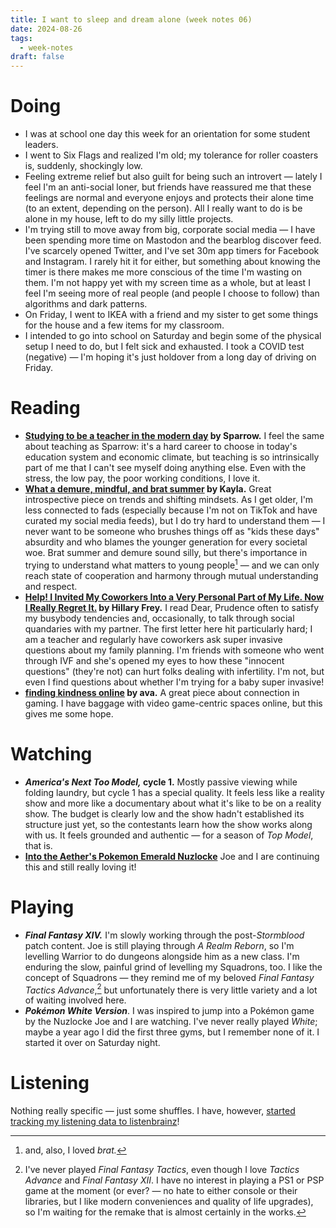 ```yaml
---
title: I want to sleep and dream alone (week notes 06)
date: 2024-08-26
tags:
  - week-notes
draft: false
---
```

# Doing
* I was at school one day this week for an orientation for some student leaders. 
* I went to Six Flags and realized I'm old; my tolerance for roller coasters is, suddenly, shockingly low.
* Feeling extreme relief but also guilt for being such an introvert — lately I feel I'm an anti-social loner, but friends have reassured me that these feelings are normal and everyone enjoys and protects their alone time (to an extent, depending on the person). All I really want to do is be alone in my house, left to do my silly little projects.
* I'm trying still to move away from big, corporate social media — I have been spending more time on Mastodon and the bearblog discover feed. I've scarcely opened Twitter, and I've set 30m app timers for Facebook and Instagram. I rarely hit it for either, but something about knowing the timer is there makes me more conscious of the time I'm wasting on them. I'm not happy yet with my screen time as a whole, but at least I feel I'm seeing more of real people (and people I choose to follow) than algorithms and dark patterns.
* On Friday, I went to IKEA with a friend and my sister to get some things for the house and a few items for my classroom.
* I intended to go into school on Saturday and begin some of the physical setup I need to do, but I felt sick and exhausted. I took a COVID test (negative) — I'm hoping it's just holdover from a long day of driving on Friday.
# Reading
* **[Studying to be a teacher in the modern day](https://a-demain.bearblog.dev/studying-to-be-a-teacher-in-the-modern-day/) by Sparrow.** I feel the same about teaching as Sparrow: it's a hard career to choose in today's education system and economic climate, but teaching is so intrinsically part of me that I can't see myself doing anything else. Even with the stress, the low pay, the poor working conditions, I love it.
* **[What a demure, mindful, and brat summer](https://marblethoughts.bearblog.dev/what-a-demure-mindful-and-brat-summer/) by Kayla.** Great introspective piece on trends and shifting mindsets. As I get older, I'm less connected to fads (especially because I'm not on TikTok and have curated my social media feeds), but I do try hard to understand them — I never want to be someone who brushes things off as "kids these days" absurdity and who blames the younger generation for every societal woe. Brat summer and demure sound silly, but there's importance in trying to understand what matters to young people[^1] — and we can only reach state of cooperation and harmony through mutual understanding and respect.
* **[Help! I Invited My Coworkers Into a Very Personal Part of My Life. Now I Really Regret It.](https://slate.com/advice/2024/08/dear-prudence-coworkers-too-personal.html) by Hillary Frey.** I read Dear, Prudence often to satisfy my busybody tendencies and, occasionally, to talk through social quandaries with my partner. The first letter here hit particularly hard; I am a teacher and regularly have coworkers ask super invasive questions about my family planning. I'm friends with someone who went through IVF and she's opened my eyes to how these "innocent questions" (they're not) can hurt folks dealing with infertility. I'm not, but even I find questions about whether I'm trying for a baby super invasive!
* **[finding kindness online](https://blog.avas.space/kindness-online/) by ava.** A great piece about connection in gaming. I have baggage with video game-centric spaces online, but this gives me some hope.
# Watching
* **_America's Next Too Model,_ cycle 1.** Mostly passive viewing while folding laundry, but cycle 1 has a special quality. It feels less like a reality show and more like a documentary about what it's like to be on a reality show. The budget is clearly low and the show hadn't established its structure just yet, so the contestants learn how the show works along with us. It feels grounded and authentic — for a season of _Top Model_, that is.
* **[Into the Aether's Pokemon Emerald Nuzlocke](https://www.youtube.com/watch?v=1bYvqnTvUCg&list=PLe_AuQUfBKl5R3Sc7Erpq3Y2me6q6uZ0R)** Joe and I are continuing this and still really loving it!
# Playing
* **_Final Fantasy XIV._** I'm slowly working through the post-_Stormblood_ patch content. Joe is still playing through _A Realm Reborn_, so I'm levelling Warrior to do dungeons alongside him as a new class. I'm enduring the slow, painful grind of levelling my Squadrons, too. I like the concept of Squadrons — they remind me of my beloved _Final Fantasy Tactics Advance_,[^2] but unfortunately there is very little variety and a lot of waiting involved here.
* **_Pokémon White Version_**. I was inspired to jump into a Pokémon game by the Nuzlocke Joe and I are watching. I've never really played _White_; maybe a year ago I did the first three gyms, but I remember none of it. I started it over on Saturday night.
# Listening
Nothing really specific — just some shuffles. I have, however, [started tracking my listening data to listenbrainz](https://listenbrainz.org/user/babyspace/)!

[^1]: and, also, I loved *brat.*
[^2]: I've never played _Final Fantasy Tactics_, even though I love _Tactics Advance_ and _Final Fantasy XII_. I have no interest in playing a PS1 or PSP game at the moment (or ever? — no hate to either console or their libraries, but I like modern conveniences and quality of life upgrades), so I'm waiting for the remake that is almost certainly in the works.
